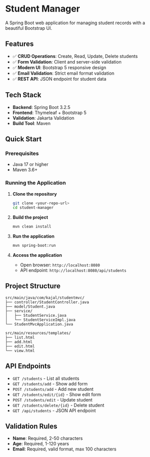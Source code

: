 # Student Manager

A Spring Boot web application for managing student records with a beautiful Bootstrap UI.

## Features

- ✅ **CRUD Operations**: Create, Read, Update, Delete students
- ✅ **Form Validation**: Client and server-side validation
- ✅ **Modern UI**: Bootstrap 5 responsive design
- ✅ **Email Validation**: Strict email format validation
- ✅ **REST API**: JSON endpoint for student data

## Tech Stack

- **Backend**: Spring Boot 3.2.5
- **Frontend**: Thymeleaf + Bootstrap 5
- **Validation**: Jakarta Validation
- **Build Tool**: Maven

## Quick Start

### Prerequisites
- Java 17 or higher
- Maven 3.6+

### Running the Application

1. **Clone the repository**
   ```bash
   git clone <your-repo-url>
   cd student-manager
   ```

2. **Build the project**
   ```bash
   mvn clean install
   ```

3. **Run the application**
   ```bash
   mvn spring-boot:run
   ```

4. **Access the application**
   - Open browser: `http://localhost:8080`
   - API endpoint: `http://localhost:8080/api/students`

## Project Structure

```
src/main/java/com/kajal/studentmvc/
├── controller/StudentController.java
├── model/Student.java
├── service/
│   ├── StudentService.java
│   └── StudentServiceImpl.java
└── StudentMvcApplication.java

src/main/resources/templates/
├── list.html
├── add.html
├── edit.html
└── view.html
```

## API Endpoints

- `GET /students` - List all students
- `GET /students/add` - Show add form
- `POST /students/add` - Add new student
- `GET /students/edit/{id}` - Show edit form
- `POST /students/edit` - Update student
- `GET /students/delete/{id}` - Delete student
- `GET /api/students` - JSON API endpoint

## Validation Rules

- **Name**: Required, 2-50 characters
- **Age**: Required, 1-120 years
- **Email**: Required, valid format, max 100 characters 